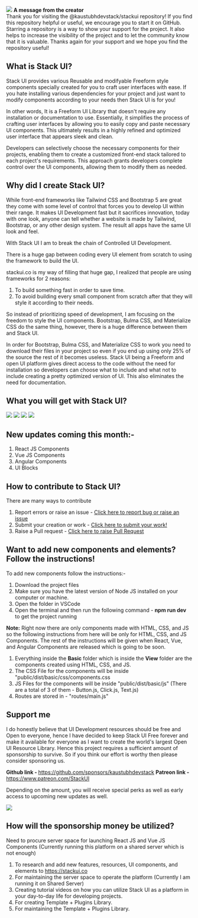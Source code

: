 <img src="https://stackui.co/project/1.png"/>
<b>A message from the creator</b>
<br>
Thank you for visiting the @kaustubhdevstack/stackui repository! If you find this repository helpful or useful, we encourage you to start it on GitHub. Starring a repository is a way to show your support for the project. It also helps to increase the visibility of the project and to let the community know that it is valuable. Thanks again for your support and we hope you find the repository useful!

## What is Stack UI?
Stack UI provides various Reusable and modifyable Freeform style components specially created for you to craft user interfaces with ease. If you hate installing various dependencies for your project and just want to modify components according to your needs then Stack UI is for you!

In other words, It is a Freeform UI Library that doesn't require any installation or documentation to use. Essentially, it simplifies the process of crafting user interfaces by allowing you to easily copy and paste necessary UI components. This ultimately results in a highly refined and optimized user interface that appears sleek and clean.

Developers can selectively choose the necessary components for their projects, enabling them to create a customized front-end stack tailored to each project's requirements. This approach grants developers complete control over the UI components, allowing them to modify them as needed.

## Why did I create Stack UI?

While front-end frameworks like Tailwind CSS and Bootstrap 5 are great they come with some level of control that forces you to develop UI within their range. It makes UI Development fast but it sacrifices innovation, today with one look, anyone can tell whether a website is made by Tailwind, Bootstrap, or any other design system. 
The result all apps have the same UI look and feel. 

With Stack UI I am to break the chain of Controlled UI Development.

There is a huge gap between coding every UI element from scratch to using the framework to build the UI.

stackui.co is my way of filling that huge gap, I realized that people are using frameworks for 2 reasons:
1. To build something fast in order to save time.
2. To avoid building every small component from scratch after that they will style it according to their needs.

So instead of prioritizing speed of development, I am focusing on the freedom to style the UI components. Bootstrap, Bulma CSS, and Materialize CSS do the same thing, however, there is a huge difference between them and Stack UI.

In order for Bootstrap, Bulma CSS, and Materialize CSS to work you need to download their files in your project so even if you end up using only 25% of the source the rest of it becomes useless. Stack UI being a Freeform and open UI platform gives direct access to the code without the need for installation so developers can choose what to include
and what not to include creating a pretty optimized version of UI. This also eliminates the need for documentation.

## What you will get with Stack UI?
<img src="https://stackui.co/project/2.png"/>
<img src="https://stackui.co/project/3.png"/>
<img src="https://stackui.co/project/4.png"/>
<img src="https://stackui.co/project/5.png"/>

## New updates coming this month:-

1. React JS Components
2. Vue JS Components
3. Angular Components
4. UI Blocks

## How to contribute to Stack UI?

There are many ways to contribute

1. Report errors or raise an issue - <a href="https://github.com/kaustubhdevstack/stackui/issues">Click here to report bug or raise an issue</a>
2. Submit your creation or work - <a href="https://github.com/kaustubhdevstack/stackui/discussions/categories/submit-your-work">Click here to submit your work!</a>
3. Raise a Pull request - <a href="https://github.com/kaustubhdevstack/stackui/pulls">Click here to raise Pull Request</a>

## Want to add new components and elements? Follow the instructions!

To add new components follow the instructions:-

1. Download the project files
2. Make sure you have the latest version of Node JS installed on your computer or machine.
3. Open the folder in VSCode
4. Open the terminal and then run the following command - <b>npm run dev</b> to get the project running

<b>Note:</b> Right now there are only components made with HTML, CSS, and JS so the following instructions from here will be only for HTML, CSS, and JS Components. The rest of the instructions will be given when React, Vue, and Angular Components are released which is going to be soon.

1. Everything inside the <b>Basic</b> folder which is inside the <b>View</b> folder are the components created using HTML, CSS, and JS.
2. The CSS File for the components will be inside "public/dist/basic/css/components.css
3. JS Files for the components will be inside "public/dist/basic/js" (There are a total of 3 of them - Button.js, Click.js, Text.js)
4. Routes are stored in - "routes/main.js"

## Support me

I do honestly believe that UI Development resources should be free and Open to everyone, hence I have decided to keep Stack UI Free forever and make it available for everyone as I want to create the world's largest Open UI Resource Library.
Hence this project requires a sufficient amount of sponsorship to survive. So if you think our effort is worthy then please consider sponsoring us.

<b>Github link - </b>https://github.com/sponsors/kaustubhdevstack
<b>Patreon link - </b>https://www.patreon.com/StackUI

Depending on the amount, you will receive special perks as well as early access to upcoming new updates as well.

<img src="https://stackui.co/project/6.png"/>

## How will the sponsorship money be utilized?

Need to procure server space for launching React JS and Vue JS Components (Currently running this platform on a shared server which is not enough)

1. To research and add new features, resources, UI components, and elements to https://stackui.co
2. For maintaining the server space to operate the platform (Currently I am running it on Shared Server)
3. Creating tutorial videos on how you can utilize Stack UI as a platform in your day-to-day life for developing projects.
4. For creating Template + Plugins Library.
5. For maintaining the Template + Plugins Library.
